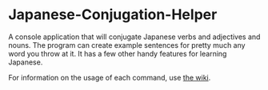 # Japanese-Conjugation-Helper
A console application that will conjugate Japanese verbs and adjectives and nouns. The program can create example sentences for pretty much any word you throw at it. It has a few other handy features for learning Japanese.

For information on the usage of each command, use [the wiki](https://github.com/hopto-dot/Japanese-Conjugation-Helper/wiki/How-to-use).
